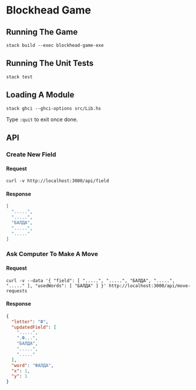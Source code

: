 # Blockhead Game

## Running The Game

```shell
stack build --exec blockhead-game-exe
```

## Running The Unit Tests

```shell
stack test
```

## Loading A Module

```shell
stack ghci --ghci-options src/Lib.hs
```

Type `:quit` to exit once done.

## API

### Create New Field

#### Request

```shell
curl -v http://localhost:3000/api/field
```

#### Response

```json
[
  ".....",
  ".....",
  "БАЛДА",
  ".....",
  "....."
]
```

### Ask Computer To Make A Move

#### Request

```shell
curl -v --data '{ "field": [ ".....", ".....", "БАЛДА", ".....", "....." ], "usedWords": [ "БАЛДА" ] }' http://localhost:3000/api/move-requests
```

#### Response

```json
{
  "letter": "Ф",
  "updatedField": [
    ".....",
    ".Ф...",
    "БАЛДА",
    ".....",
    "....."
  ],
  "word": "ФАЛДА",
  "x": 1,
  "y": 1
}
```